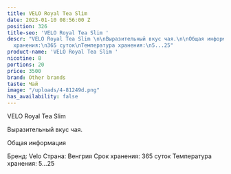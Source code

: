 ```yaml
---
title: VELO Royal Tea Slim
date: 2023-01-10 08:56:00 Z
position: 326
title-seo: 'VELO Royal Tea Slim '
descr: "VELO Royal Tea Slim \n\nВыразительный вкус чая.\n\nОбщая информация\n\nБренд:\nVelo\nСтрана:\nВенгрия\nСрок
  хранения:\n365 суток\nТемпература хранения:\n5...25"
product-name: 'VELO Royal Tea Slim '
nicotine: 8
portions: 20
price: 3500
brand: Other brands
taste: Чай
image: "/uploads/4-81249d.png"
has_availability: false
---
```


VELO Royal Tea Slim 

Выразительный вкус чая.

Общая информация

Бренд:
Velo
Страна:
Венгрия
Срок хранения:
365 суток
Температура хранения:
5...25